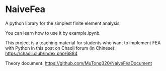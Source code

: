 # NaiveFea
A python library for the simplest finite element analysis.

You can learn how to use it by example.ipynb. 

This project is a teaching material for students who want to implement FEA with Python in this post on Chaoli forum (in Chinese): 
https://chaoli.club/index.php/6884

Theory document:
https://github.com/MuTong320/NaiveFeaDocument
